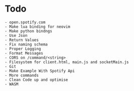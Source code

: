 # Todo
	- open.spotify.com
	- Make lua binding for neovim
	- Make python bindngs
	- Use Json
	- Return Values
	- Fix naming schema
	- Proper Logging
	- Format Messages
	- CORS on /command/<string>
	- Filesystem for client.html, main.js and socketMain.js
	- Git
	- Make Example With Spotify Api
	- More commands
	- Clean Code up and optimise
	- WASM
